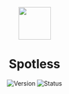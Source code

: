 <p align=center><img src="https://cdn-icons-png.flaticon.com/512/10464/10464776.png" width="75" height="75"></p>
<h1 align=center>Spotless</h1>

<div align="center">

  ![Version](https://img.shields.io/badge/Version-v1.5.3-blue?style=flat-square) 
  ![Status](https://img.shields.io/badge/Status-Stable-brightgreen?style=flat-square)

</div>
